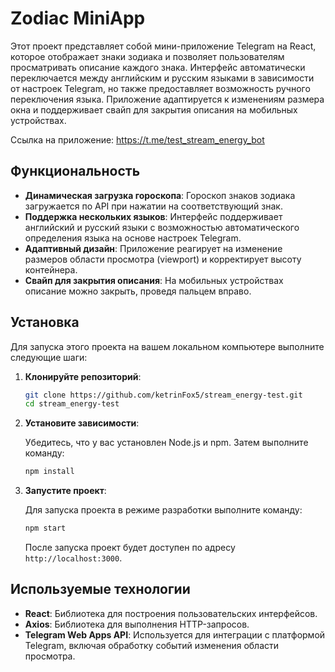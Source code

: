 # Zodiac MiniApp

Этот проект представляет собой мини-приложение Telegram на React, которое отображает знаки зодиака и позволяет пользователям просматривать описание каждого знака. Интерфейс автоматически переключается между английским и русским языками в зависимости от настроек Telegram, но также предоставляет возможность ручного переключения языка. Приложение адаптируется к изменениям размера окна и поддерживает свайп для закрытия описания на мобильных устройствах.

Ссылка на приложение: https://t.me/test_stream_energy_bot

## Функциональность

- **Динамическая загрузка гороскопа**: Гороскоп знаков зодиака загружается по API при нажатии на соответствующий знак.
- **Поддержка нескольких языков**: Интерфейс поддерживает английский и русский языки с возможностью автоматического определения языка на основе настроек Telegram.
- **Адаптивный дизайн**: Приложение реагирует на изменение размеров области просмотра (viewport) и корректирует высоту контейнера.
- **Свайп для закрытия описания**: На мобильных устройствах описание можно закрыть, проведя пальцем вправо.

## Установка

Для запуска этого проекта на вашем локальном компьютере выполните следующие шаги:

1. **Клонируйте репозиторий**:

    ```bash
    git clone https://github.com/ketrinFox5/stream_energy-test.git
    cd stream_energy-test
    ```

2. **Установите зависимости**:

    Убедитесь, что у вас установлен Node.js и npm. Затем выполните команду:

    ```bash
    npm install
    ```

3. **Запустите проект**:

    Для запуска проекта в режиме разработки выполните команду:

    ```bash
    npm start
    ```

    После запуска проект будет доступен по адресу `http://localhost:3000`.

## Используемые технологии

- **React**: Библиотека для построения пользовательских интерфейсов.
- **Axios**: Библиотека для выполнения HTTP-запросов.
- **Telegram Web Apps API**: Используется для интеграции с платформой Telegram, включая обработку событий изменения области просмотра.